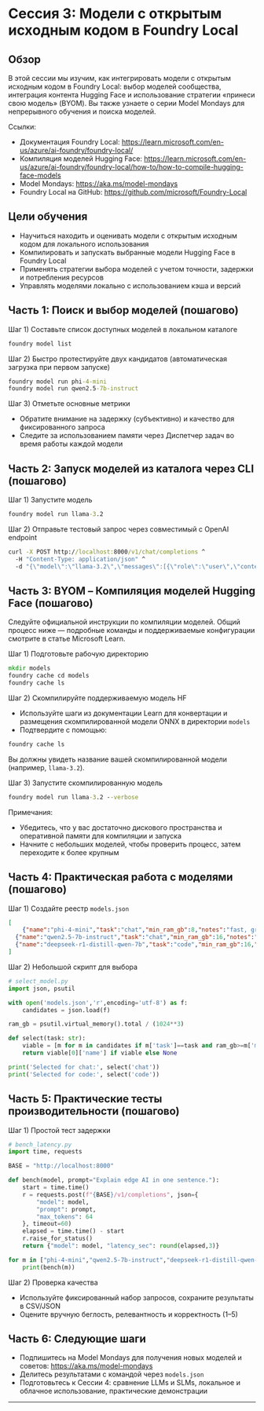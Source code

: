 <!--
CO_OP_TRANSLATOR_METADATA:
{
  "original_hash": "eb6ccbc99954b9db058c3fabdbf39cc5",
  "translation_date": "2025-09-22T14:20:47+00:00",
  "source_file": "Module08/03.OpenSourceModels.md",
  "language_code": "ru"
}
-->
# Сессия 3: Модели с открытым исходным кодом в Foundry Local

## Обзор

В этой сессии мы изучим, как интегрировать модели с открытым исходным кодом в Foundry Local: выбор моделей сообщества, интеграция контента Hugging Face и использование стратегии «принеси свою модель» (BYOM). Вы также узнаете о серии Model Mondays для непрерывного обучения и поиска моделей.

Ссылки:
- Документация Foundry Local: https://learn.microsoft.com/en-us/azure/ai-foundry/foundry-local/
- Компиляция моделей Hugging Face: https://learn.microsoft.com/en-us/azure/ai-foundry/foundry-local/how-to/how-to-compile-hugging-face-models
- Model Mondays: https://aka.ms/model-mondays
- Foundry Local на GitHub: https://github.com/microsoft/Foundry-Local

## Цели обучения
- Научиться находить и оценивать модели с открытым исходным кодом для локального использования
- Компилировать и запускать выбранные модели Hugging Face в Foundry Local
- Применять стратегии выбора моделей с учетом точности, задержки и потребления ресурсов
- Управлять моделями локально с использованием кэша и версий

## Часть 1: Поиск и выбор моделей (пошагово)

Шаг 1) Составьте список доступных моделей в локальном каталоге  
```cmd
foundry model list
```
  
Шаг 2) Быстро протестируйте двух кандидатов (автоматическая загрузка при первом запуске)  
```cmd
foundry model run phi-4-mini
foundry model run qwen2.5-7b-instruct
```
  
Шаг 3) Отметьте основные метрики  
- Обратите внимание на задержку (субъективно) и качество для фиксированного запроса  
- Следите за использованием памяти через Диспетчер задач во время работы каждой модели  

## Часть 2: Запуск моделей из каталога через CLI (пошагово)

Шаг 1) Запустите модель  
```cmd
foundry model run llama-3.2
```
  
Шаг 2) Отправьте тестовый запрос через совместимый с OpenAI endpoint  
```cmd
curl -X POST http://localhost:8000/v1/chat/completions ^
  -H "Content-Type: application/json" ^
  -d "{\"model\":\"llama-3.2\",\"messages\":[{\"role\":\"user\",\"content\":\"Say hello in 5 words.\"}]}"

```
  

## Часть 3: BYOM – Компиляция моделей Hugging Face (пошагово)

Следуйте официальной инструкции по компиляции моделей. Общий процесс ниже — подробные команды и поддерживаемые конфигурации смотрите в статье Microsoft Learn.

Шаг 1) Подготовьте рабочую директорию  
```cmd
mkdir models
foundry cache cd models
foundry cache ls
```
  
Шаг 2) Скомпилируйте поддерживаемую модель HF  
- Используйте шаги из документации Learn для конвертации и размещения скомпилированной модели ONNX в директории `models`  
- Подтвердите с помощью:  
```cmd
foundry cache ls
```
  
Вы должны увидеть название вашей скомпилированной модели (например, `llama-3.2`).  

Шаг 3) Запустите скомпилированную модель  
```cmd
foundry model run llama-3.2 --verbose
```
  
Примечания:  
- Убедитесь, что у вас достаточно дискового пространства и оперативной памяти для компиляции и запуска  
- Начните с небольших моделей, чтобы проверить процесс, затем переходите к более крупным  

## Часть 4: Практическая работа с моделями (пошагово)

Шаг 1) Создайте реестр `models.json`  
```json
[
    {"name":"phi-4-mini","task":"chat","min_ram_gb":8,"notes":"fast, great for general chat"},
  {"name":"qwen2.5-7b-instruct","task":"chat","min_ram_gb":16,"notes":"larger context, good reasoning"},
  {"name":"deepseek-r1-distill-qwen-7b","task":"code","min_ram_gb":16,"notes":"coding-oriented"}
]
```
  
Шаг 2) Небольшой скрипт для выбора  
```python
# select_model.py
import json, psutil

with open('models.json','r',encoding='utf-8') as f:
    candidates = json.load(f)

ram_gb = psutil.virtual_memory().total / (1024**3)

def select(task: str):
    viable = [m for m in candidates if m['task']==task and ram_gb>=m['min_ram_gb']]
    return viable[0]['name'] if viable else None

print('Selected for chat:', select('chat'))
print('Selected for code:', select('code'))
```
  

## Часть 5: Практические тесты производительности (пошагово)

Шаг 1) Простой тест задержки  
```python
# bench_latency.py
import time, requests

BASE = "http://localhost:8000"

def bench(model, prompt="Explain edge AI in one sentence."):
    start = time.time()
    r = requests.post(f"{BASE}/v1/completions", json={
        "model": model,
        "prompt": prompt,
        "max_tokens": 64
    }, timeout=60)
    elapsed = time.time() - start
    r.raise_for_status()
    return {"model": model, "latency_sec": round(elapsed,3)}

for m in ["phi-4-mini","qwen2.5-7b-instruct","deepseek-r1-distill-qwen-7b"]:
    print(bench(m))
```
  
Шаг 2) Проверка качества  
- Используйте фиксированный набор запросов, сохраните результаты в CSV/JSON  
- Оцените вручную беглость, релевантность и корректность (1–5)  

## Часть 6: Следующие шаги
- Подпишитесь на Model Mondays для получения новых моделей и советов: https://aka.ms/model-mondays  
- Делитесь результатами с командой через `models.json`  
- Подготовьтесь к Сессии 4: сравнение LLMs и SLMs, локальное и облачное использование, практические демонстрации  

---

